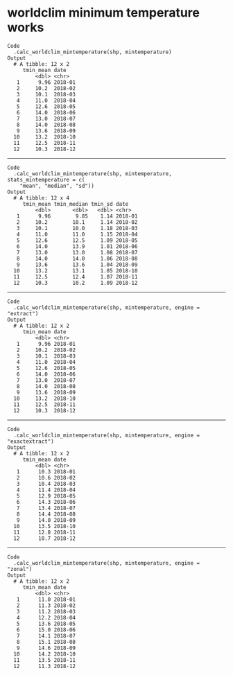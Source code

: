 # worldclim minimum temperature works

    Code
      .calc_worldclim_mintemperature(shp, mintemperature)
    Output
      # A tibble: 12 x 2
         tmin_mean date   
             <dbl> <chr>  
       1      9.96 2018-01
       2     10.2  2018-02
       3     10.1  2018-03
       4     11.0  2018-04
       5     12.6  2018-05
       6     14.0  2018-06
       7     13.0  2018-07
       8     14.0  2018-08
       9     13.6  2018-09
      10     13.2  2018-10
      11     12.5  2018-11
      12     10.3  2018-12

---

    Code
      .calc_worldclim_mintemperature(shp, mintemperature, stats_mintemperature = c(
        "mean", "median", "sd"))
    Output
      # A tibble: 12 x 4
         tmin_mean tmin_median tmin_sd date   
             <dbl>       <dbl>   <dbl> <chr>  
       1      9.96        9.85    1.14 2018-01
       2     10.2        10.1     1.14 2018-02
       3     10.1        10.0     1.18 2018-03
       4     11.0        11.0     1.15 2018-04
       5     12.6        12.5     1.09 2018-05
       6     14.0        13.9     1.01 2018-06
       7     13.0        13.0     1.08 2018-07
       8     14.0        14.0     1.06 2018-08
       9     13.6        13.6     1.04 2018-09
      10     13.2        13.1     1.05 2018-10
      11     12.5        12.4     1.07 2018-11
      12     10.3        10.2     1.09 2018-12

---

    Code
      .calc_worldclim_mintemperature(shp, mintemperature, engine = "extract")
    Output
      # A tibble: 12 x 2
         tmin_mean date   
             <dbl> <chr>  
       1      9.96 2018-01
       2     10.2  2018-02
       3     10.1  2018-03
       4     11.0  2018-04
       5     12.6  2018-05
       6     14.0  2018-06
       7     13.0  2018-07
       8     14.0  2018-08
       9     13.6  2018-09
      10     13.2  2018-10
      11     12.5  2018-11
      12     10.3  2018-12

---

    Code
      .calc_worldclim_mintemperature(shp, mintemperature, engine = "exactextract")
    Output
      # A tibble: 12 x 2
         tmin_mean date   
             <dbl> <chr>  
       1      10.3 2018-01
       2      10.6 2018-02
       3      10.4 2018-03
       4      11.4 2018-04
       5      12.9 2018-05
       6      14.3 2018-06
       7      13.4 2018-07
       8      14.4 2018-08
       9      14.0 2018-09
      10      13.5 2018-10
      11      12.8 2018-11
      12      10.7 2018-12

---

    Code
      .calc_worldclim_mintemperature(shp, mintemperature, engine = "zonal")
    Output
      # A tibble: 12 x 2
         tmin_mean date   
             <dbl> <chr>  
       1      11.0 2018-01
       2      11.3 2018-02
       3      11.2 2018-03
       4      12.2 2018-04
       5      13.6 2018-05
       6      15.0 2018-06
       7      14.1 2018-07
       8      15.1 2018-08
       9      14.6 2018-09
      10      14.2 2018-10
      11      13.5 2018-11
      12      11.3 2018-12

